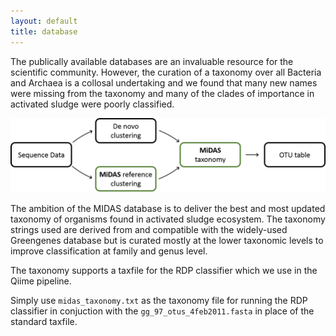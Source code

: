 ```yaml
---
layout: default
title: database
---
```

The publically available databases are an invaluable resource for the scientific community. However, the curation of a taxonomy over all Bacteria and Archaea is a collosal undertaking and we found that many new names were missing from the taxonomy and many of the clades of importance in activated sludge were poorly classified.

![MIDAS taxonomic assignment](../images/workflow.png)

The ambition of the MIDAS database is to deliver the best and most updated taxonomy of organisms found in activated sludge ecosystem. The taxonomy strings used are derived from and compatible with the widely-used Greengenes database but is curated mostly at the lower taxonomic levels to improve classification at family and genus level.

The taxonomy supports a taxfile for the RDP classifier which we use in the Qiime pipeline.

Simply use `midas_taxonomy.txt` as the taxonomy file for running the RDP classifier in conjuction with the `gg_97_otus_4feb2011.fasta` in place of the standard taxfile.
